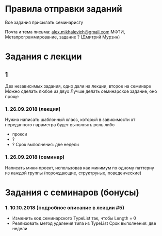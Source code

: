 # Правила отправки заданий
Все задания присылать семинаристу

Почта и тема письма:
alex.mikhalevich@gmail.com
МФТИ, Метапрограммирование, задание ? (Дмитрий Мурзин)

# Задания с лекции

## 1
Два независимых задания, одно дали на лекции, второе на семинаре
Можно сделать любое из двух
Лучше делать семинарское задание, оно проще

### 1. 26.09.2018 (лекция)
Нужно написать шаблонный класс, который в зависимости от переданного параметра будет выполнять роль либо 
* прокси
* ?
* ?
Срок выполнения: две недели

### 1. 26.09.2018 (семинар)
Написать мини-проект, использовав как минимум по одному паттерну из каждой группы (порождающие, структруные, поведенческие)

# Задания с семинаров (бонусы)

### 1. 10.10.2018 (подробное описание в лекции #5)
* Изменить код семинарского TypeList так, чтобы Length<EmptyList> = 0
* Реализовать метод удаления типа из TypeList
Срок выполнения: две недели